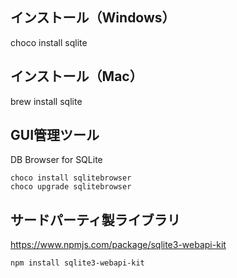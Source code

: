 
## インストール（Windows）
choco install sqlite


## インストール（Mac）
brew install sqlite


## GUI管理ツール
DB Browser for SQLite
```
choco install sqlitebrowser
choco upgrade sqlitebrowser
```

## サードパーティ製ライブラリ
https://www.npmjs.com/package/sqlite3-webapi-kit
```
npm install sqlite3-webapi-kit
```

